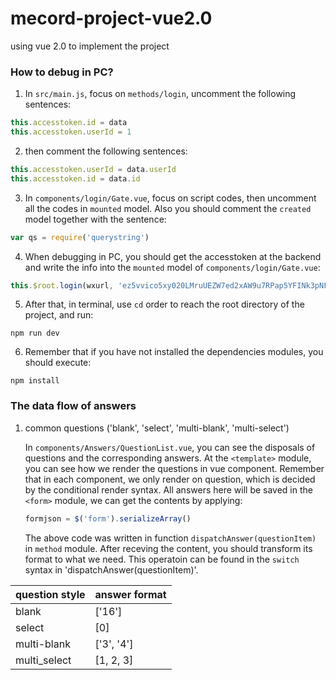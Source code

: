 # mecord-project-vue2.0
using vue 2.0 to implement the project

### How to debug in PC?

1. In `src/main.js`, focus on `methods/login`, uncomment the following sentences:
  ```javascript
  this.accesstoken.id = data    
  this.accesstoken.userId = 1  
  ```
  
2. then comment the following sentences:
  ```javascript
  this.accesstoken.userId = data.userId
  this.accesstoken.id = data.id
  ```
  
3. In `components/login/Gate.vue`, focus on script codes, then uncomment all the codes in `mounted` model. Also you should comment the `created` model together with the sentence:
  ```javascript
  var qs = require('querystring')
  ```
4. When debugging in PC, you should get the accesstoken at the backend and write the info into the `mounted` model of `components/login/Gate.vue`:
  ```javascript
  this.$root.login(wxurl, 'ez5vvico5xy020LMruUEZW7ed2xAW9u7RPap5YFINk3pNFlS6IDFYUf4VFErmjWI')  
  ```
5. After that, in terminal, use `cd` order to reach the root directory of the project, and run:
  ```Shell
  npm run dev
  ```
6. Remember that if you have not installed the dependencies modules, you should execute:
  ```Shell
  npm install
  ```
### The data flow of answers

1. common questions ('blank', 'select', 'multi-blank', 'multi-select')

   In `components/Answers/QuestionList.vue`, you can see the disposals of questions and the corresponding answers. At the `<template>` module, you can see how we render the questions in vue component. Remember that in each component, we only render on question, which is decided by the conditional render syntax.
   All answers here will be saved in the `<form>` module, we can get the contents by applying:
   ```javascript
   formjson = $('form').serializeArray()
   ```
   The above code was written in function `dispatchAnswer(questionItem)` in `method` module.
   After receving the content, you should transform its format to what we need. This operatoin can be found in the `switch` syntax in 'dispatchAnswer(questionItem)'. 


| question style  |  answer format |
| --------------- | ---------------|
|      blank      |     ['16']     |
|     select      |      [0]       |
|   multi-blank   |   ['3', '4']   | 
|   multi_select  |   [1, 2, 3]    |
